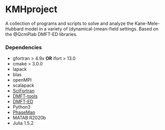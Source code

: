 # KMHproject
A collection of programs and scripts to solve and analyze the Kane-Mele-Hubbard model in a variety of (dynamical-)mean-field settings. Based on the @QcmPlab DMFT-ED libraries.

### Dependencies
* gfortran > 4.9x **OR** ifort  > 13.0
* cmake > 3.0.0 
* lapack
* blas
* openMPI
* scalapack
* [SciFortran](https://github.com/QcmPlab/SciFortran.git)
* [DMFT-tools](https://github.com/QcmPlab/DMFTtools.git)
* [DMFT-ED](https://github.com/QcmPlab/LIB_DMFT_ED.git)
* Python3
* [PhaseMap](https://github.com/greschd/PhaseMap)
* MATAB R2020b
* Julia 1.5.2
